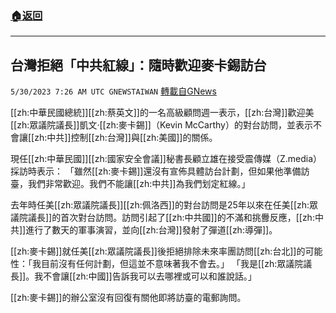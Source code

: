###  [:house:返回](README.md)
---


## 台灣拒絕「中共紅線」：隨時歡迎麥卡錫訪台
`5/30/2023 7:26 AM UTC GNEWSTAIWAN` [轉載自GNews](https://gnews.org/articles/1341796)

[[zh:中華民國總統]][[zh:蔡英文]]的一名高級顧問週一表示，[[zh:台灣]]歡迎美[[zh:眾議院議長]]凱文·[[zh:麥卡錫]]（Kevin McCarthy）的對台訪問，並表示不會讓[[zh:中共]]控制[[zh:台灣]]與[[zh:美國]]的關係。

  

現任[[zh:中華民國]][[zh:國家安全會議]]秘書長顧立雄在接受震傳媒（Z.media）採訪時表示：  「雖然[[zh:麥卡錫]]還沒有宣佈具體訪台計劃，但如果他準備訪臺，我們非常歡迎。我們不能讓[[zh:中共]]為我們划定紅線。」

  

去年時任美[[zh:眾議院議長]][[zh:佩洛西]]的對台訪問是25年以來在任美[[zh:眾議院議長]]的首次對台訪問。訪問引起了[[zh:中共國]]的不滿和挑釁反應，[[zh:中共]]進行了數天的軍事演習，並向[[zh:台灣]]發射了彈道[[zh:導彈]]。 

  

[[zh:麥卡錫]]就任美[[zh:眾議院議長]]後拒絕排除未來率團訪問[[zh:台北]]的可能性：「我目前沒有任何計劃，但這並不意味著我不會去。」 「我是[[zh:眾議院議長]]。我不會讓[[zh:中國]]告訴我可以去哪裡或可以和誰說話。」

  

[[zh:麥卡錫]]的辦公室沒有回復有關他即將訪臺的電郵詢問。
